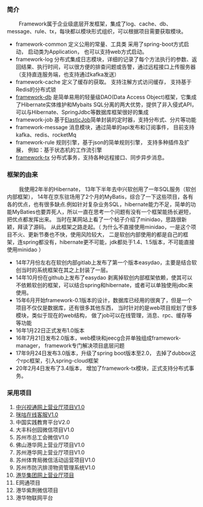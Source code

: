 ###  简介

 &nbsp;&nbsp;&nbsp;&nbsp;&nbsp;&nbsp;&nbsp;&nbsp;Framework属于企业级底层开发框架，集成了log、cache、db、message、rule、tx，每块都以模块形式组织，可以根据项目需要获取模块。
 
 + framework-common 定义公用的常量、工具类 采用了spring-boot方式启动， 启动类为Application， 也可以支持web方式启动。
+ framework-log 分布式集成日志模块，详细的记录了每个方法执行的参数、返回结果、执行时间，可以很方便的排查问题或告警，通过远程接口上传服务器（支持直连服务端，也支持通过kafka发送）
+ framework-cache 定义了缓存的获取。  支持注解方式访问缓存， 支持基于Redis的分布式锁
+ [framework-db](#framework-db) 是简单易用的轻量级DAO(Data Access Object)框架，它集成了Hibernate实体维护和Mybaits SQL分离的两大优势，提供了非入侵式API，可以与Hibernate、SpringJdbc等数据库框架很好的集成 
+ framework-job 基于[ElasticJob](http://elasticjob.io)简单封装的定时器，支持分布式、分片等功能
+ framework-message 消息模块，通过简单的api发布和订阅事件， 目前支持kafka、redis、rocketMq
+ framework-rule 规则引擎，基于json的简单规则引擎， 支持多种插件及扩展， 例如：基于状态机的工作流引擎
+ [framework-tx](#framework-tx) 分布式事务，支持各种远程接口、同步异步消息。

### 框架的由来

&nbsp;&nbsp;&nbsp;&nbsp;&nbsp;&nbsp;&nbsp;&nbsp;我使用2年半的Hibernate， 13年下半年去中兴软创用了一年SQL服务（软创内部框架）， 14年在京东驻场用了2个月的MyBatis，综合了一下这些项目，各有各的优点，也有很多缺点.例如针对复杂业务SQL，hibernate能力不足，简单的功能MyBaties也要弄死人，所以一直在思考一个问题有没有一个框架能扬长避短，把优点都发挥出来。 当时在某网站上看了一个帖子介绍了minidao，思路很新颖，拜读了源码。 从此框架之路走起。（ 为什么不直接使用minidao，一是这个项目不火、更新节奏也不快，使用风险较大， 二是软创内部使用的都是自己的框架，连spring都没有，hibernate更不可能，jdk都处于1.4、1.5版本，不可能直接使用minidao ）

* 14年7月份左右在软创内部gitlab上发布了第一个版本easydao，主要是结合软创当时的系统框架在其之上封装了一层。
* 14年10月份在github上发布了easydao 剥离掉软创内部框架依赖，使其可以不依赖软创的框架，可以结合spring和hibernate，或者可以单独使用jdbc来使用。
* 15年6月开始framework-0.1版本的设计，数据库已经用的很爽了，但是一个项目不仅仅是数据库，还有很多其他东西， 当时针对的是web项目规划了很多模块，类似于现在的web结构， 做了job可以在线管理，消息、rpc、缓存等等功能
* 16年1月22日正式发布1.0版本
* 16年7月21日发布2.0版本，web模块和jeecg合并单独组成framework-manager， framework专门解决项目底层问题
* 17年9月24日发布3.0版本，升级了spring boot版本至2.0， 去掉了dubbox这个rpc框架，引入spring-cloud框架
* 20年2月4日发布了3.4版本， 增加了framework-tx模块，正式支持分布式事务。

### 采用项目
1.  [中兴视通网上营业厅项目V1.0](https://www.seecom.com.cn)
2.  [咪咕在线客服V1.0](https://kf.migu.cn)
3.  中国实践教育平台V2.0
4.  大丰科创园微信项目V1.0
5.  苏州市总工会微信V1.0
6.  佛山港华网上营业厅项目V1.0
7.  苏州港华网上营业厅项目V1.0
8.  苏州体育局微信活动运营项目V1.0
9.  苏州市防汛排涝物资管理系统V1.0
10.  [港华集团网上营业厅项目](https://www.towngasvcc.com)
11. E网通项目
12. 港华紫荆微信项目
13. 港华物联网平台